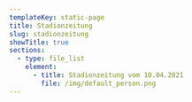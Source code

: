 ```yaml
---
templateKey: static-page
title: Stadionzeitung
slug: stadionzeitung
showTitle: true
sections:
  - type: file_list
    element:
      - title: Stadionzeitung vom 10.04.2021
        file: /img/default_person.png
---
```

